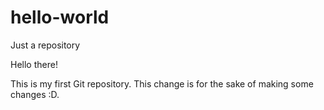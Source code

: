 # hello-world
Just a repository

Hello there!

This is my first Git repository. This change is for the sake of making some changes :D.
